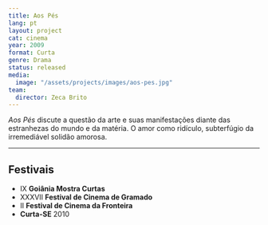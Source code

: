 ```yaml
---
title: Aos Pés
lang: pt
layout: project
cat: cinema
year: 2009
format: Curta
genre: Drama
status: released
media:
  image: "/assets/projects/images/aos-pes.jpg"
team:
  director: Zeca Brito
---
```


_Aos Pés_ discute a questão da arte e suas manifestações diante das estranhezas do mundo e da matéria. O amor como ridículo, subterfúgio da irremediável solidão amorosa.

---

## Festivais

* IX **Goiânia Mostra Curtas**
* XXXVII **Festival de Cinema de Gramado**
* II **Festival de Cinema da Fronteira**
* **Curta-SE** 2010
